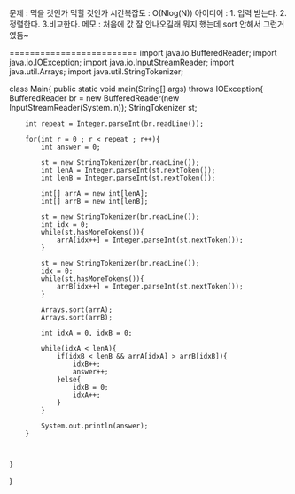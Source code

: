 문제 : 먹을 것인가 먹힐 것인가
시간복잡도 : O(Nlog(N))
아이디어 : 1. 입력 받는다. 2. 정렬한다. 3.비교한다.
메모 : 처음에 값 잘 안나오길래 뭐지 했는데 sort 안해서 그런거였듬~


=========================
import java.io.BufferedReader;
import java.io.IOException;
import java.io.InputStreamReader;
import java.util.Arrays;
import java.util.StringTokenizer;

class Main{
    public static void main(String[] args) throws IOException{
        BufferedReader br = new BufferedReader(new InputStreamReader(System.in));
        StringTokenizer st;
        
        int repeat = Integer.parseInt(br.readLine());

        for(int r = 0 ; r < repeat ; r++){
            int answer = 0;

            st = new StringTokenizer(br.readLine());
            int lenA = Integer.parseInt(st.nextToken());
            int lenB = Integer.parseInt(st.nextToken());

            int[] arrA = new int[lenA];
            int[] arrB = new int[lenB];
            
            st = new StringTokenizer(br.readLine());
            int idx = 0;
            while(st.hasMoreTokens()){
                arrA[idx++] = Integer.parseInt(st.nextToken());
            }

            st = new StringTokenizer(br.readLine());
            idx = 0;
            while(st.hasMoreTokens()){
                arrB[idx++] = Integer.parseInt(st.nextToken());
            }

            Arrays.sort(arrA);
            Arrays.sort(arrB);

            int idxA = 0, idxB = 0;

            while(idxA < lenA){
                if(idxB < lenB && arrA[idxA] > arrB[idxB]){
                    idxB++;
                    answer++;
                }else{
                    idxB = 0;
                    idxA++;
                }
            }

            System.out.println(answer);
        }
        

        
    }
}